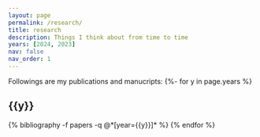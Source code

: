 ```yaml
---
layout: page
permalink: /research/
title: research
description: Things I think about from time to time
years: [2024, 2023]
nav: false
nav_order: 1
---
```


<!-- _pages/publications.md -->
<div class="publications">
Followings are my publications and manucripts:
{%- for y in page.years %}
  <h2 class="year">{{y}}</h2>
  {% bibliography -f papers -q @*[year={{y}}]* %}
{% endfor %}

</div>